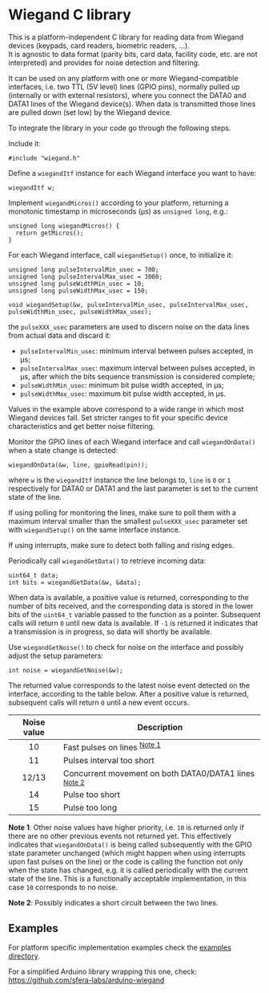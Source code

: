 # Wiegand C library

This is a platform-independent C library for reading data from Wiegand devices (keypads, card readers, biometric readers, ...).    
It is agnostic to data format (parity bits, card data, facility code, etc. are not interpreted) and provides for noise detection and filtering.

It can be used on any platform with one or more Wiegand-compatible interfaces, i.e. two TTL (5V level) lines (GPIO pins), normally pulled up (internally or with external resistors), where you connect the DATA0 and DATA1 lines of the Wiegand device(s). When data is transmitted those lines are pulled down (set low) by the Wiegand device.

To integrate the library in your code go through the following steps.

Include it:
```
#include "wiegand.h"
```

Define a `wiegandItf` instance for each Wiegand interface you want to have:
```
wiegandItf w;
```

Implement `wiegandMicros()` according to your platform, returning a monotonic timestamp in microseconds (µs) as `unsigned long`, e.g.:
```
unsigned long wiegandMicros() {
  return getMicros();
}
```

For each Wiegand interface, call `wiegandSetup()` once, to initialize it:
```
unsigned long pulseIntervalMin_usec = 700;
unsigned long pulseIntervalMax_usec = 3000;
unsigned long pulseWidthMin_usec = 10;
unsigned long pulseWidthMax_usec = 150;

void wiegandSetup(&w, pulseIntervalMin_usec, pulseIntervalMax_usec, pulseWidthMin_usec, pulseWidthMax_usec);
```
the `pulseXXX_usec` parameters are used to discern noise on the data lines from actual data and discard it:
- `pulseIntervalMin_usec`: minimum interval between pulses accepted, in µs;
- `pulseIntervalMax_usec`: maximum interval between pulses accepted, in µs, after which the bits sequence transmission is considered complete;
- `pulseWidthMin_usec`: minimum bit pulse width accepted, in µs;
- `pulseWidthMax_usec`: maximum bit pulse width accepted, in µs.

Values in the example above correspond to a wide range in which most Wiegand devices fall. Set stricter ranges to fit your specific device characteristics and get better noise filtering.

Monitor the GPIO lines of each Wiegand interface and call `wiegandOnData()` when a state change is detected:
```
wiegandOnData(&w, line, gpioRead(pin));
```
where `w` is the `wiegandItf` instance the line belongs to, `line` is `0` or `1` respectively for DATA0 or DATA1 and the last parameter is set to the current state of the line.

If using polling for monitoring the lines, make sure to poll them with a maximum interval smaller than the smallest `pulseXXX_usec` parameter set with `wiegandSetup()` on the same interface instance.

If using interrupts, make sure to detect both falling and rising edges.

Periodically call `wiegandGetData()` to retrieve incoming data:
```
uint64_t data;
int bits = wiegandGetData(&w, &data);
```
When data is available, a positive value is returned, corresponding to the number of bits received, and the corresponding data is stored in the lower bits of the `uint64_t` variable passed to the function as a pointer. Subsequent calls will return `0` until new data is available. If `-1` is returned it indicates that a transmission is in progress, so data will shortly be available. 

Use `wiegandGetNoise()` to check for noise on the interface and possibly adjust the setup parameters:
```
int noise = wiegandGetNoise(&w);
```
The returned value corresponds to the latest noise event detected on the interface, according to the table below. After a positive value is returned, subsequent calls will return `0` until a new event occurs.

|Noise value|Description|
|:---------:|-----------|
10 | Fast pulses on lines <sup>[Note 1](#note-1)</sup>
11 | Pulses interval too short
12/13 | Concurrent movement on both DATA0/DATA1 lines <sup>[Note 2](#note-2)</sup>
14 | Pulse too short
15 | Pulse too long

<a name="note-1">**Note 1**</a>: Other noise values have higher priority, i.e. `10` is returned only if there are no other previous events not returned yet. This effectively indicates that `wiegandOnData()` is being called subsequently with the GPIO state parameter unchanged (which might happen when using interrupts upon fast pulses on the line) or the code is calling the function not only when the state has changed, e.g. it is called periodically with the current state of the line. This is a functionally acceptable implementation, in this case `10` corresponds to no noise.

<a name="note-2">**Note 2**</a>: Possibly indicates a short circuit between the two lines.

## Examples

For platform specific implementation examples check the [examples directory](./examples).

For a simplified Arduino library wrapping this one, check:
https://github.com/sfera-labs/arduino-wiegand

